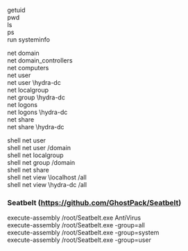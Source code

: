 getuid<br>
pwd<br>
ls<br>
ps<br>
run systeminfo<br>

net domain<br>
net domain_controllers<br>
net computers<br>
net user<br>
net user \\hydra-dc<br>
net localgroup<br>
net group \\hydra-dc<br>
net logons<br>
net logons \\hydra-dc<br>
net share<br>
net share \\hydra-dc<br>

shell net user<br>
shell net user /domain<br>
shell net localgroup<br>
shell net group /domain<br>
shell net share<br>
shell net view \\localhost /all<br>
shell net view \\hydra-dc /all<br>

### Seatbelt (https://github.com/GhostPack/Seatbelt)<br>
execute-assembly /root/Seatbelt.exe AntiVirus<br>
execute-assembly /root/Seatbelt.exe -group=all<br>
execute-assembly /root/Seatbelt.exe -group=system<br>
execute-assembly /root/Seatbelt.exe -group=user<br>
